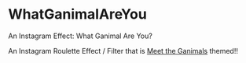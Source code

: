 # WhatGanimalAreYou
An Instagram Effect: What Ganimal Are You?

An Instagram Roulette Effect / Filter that is [Meet the Ganimals](https://ganimals.media.mit.edu/discover_em) themed!!
